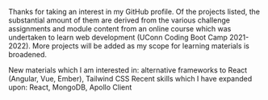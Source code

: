 Thanks for taking an interest in my GitHub profile. Of the projects listed, the substantial amount of them are derived from the various challenge assignments and module content from an online course which was undertaken to learn web development (UConn Coding Boot Camp 2021-2022). More projects will be added as my scope for learning materials is broadened. 

New materials which I am interested in: alternative frameworks to React (Angular, Vue, Ember), Tailwind CSS
Recent skills which I have expanded upon: React, MongoDB, Apollo Client

<!---
gregoryjohncarter/gregoryjohncarter is a ✨ special ✨ repository because its `README.md` (this file) appears on your GitHub profile.
You can click the Preview link to take a look at your changes.
--->
